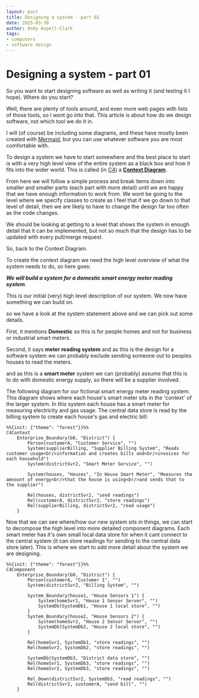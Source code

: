 ```yaml
---
layout: post
title: Designing a system - part 01
date: 2025-03-30
author: Andy Aspell-Clark
tags:
- computers
- software design
---
```


# Designing a system - part 01

So you want to start designing software as well as writing it (and testing it I hope). Where do you start?

Well, there are plenty of tools around, and even more web pages with lists of those tools, so I wont go into that. This
article is about how do we design software, not which tool we do it in.

I will (of course) be including some diagrams, and these have mostly been created
with [Mermaid](https://mermaid.js.org/), but you can use whatever software you are most comfortable with.

To design a system we have to start somewhere and the best place to start is with a very high level view of the entire
system as a black box and how it fits into the wider world. This is called (in [C4](https://c4model.com/)) a **[Context Diagram](https://c4model.com/diagrams/system-context)**.

From here we will follow a simple process and break items down into smaller and smaller parts (each part with more detail) until we are happy that we
have enough information to work from. We wont be going to the level where we specify classes to create as I feel that if
we go down to that level of detail, then we are likely to have to change the design far too often as the code changes.

We should be looking at getting to a level that shows the system in enough detail that it can be implemented, but not so
much that the design has to be updated with every pull/merge request.

So, back to the Context Diagram.

To create the context diagram we need the high level overview of what the system needs to do, so here goes: 

<i>**We will build a system for a domestic smart energy meter reading system**.</i>

This is our initial (very) high level description of our system. We now have something we can build on.

so we have a look at the system statement above and we can pick out some details.

First, it mentions **Domestic** so this is for people homes and not for business or industrial smart meters.

Second, it says **meter reading system** and as this is the design for a software system we can probably exclude sending someone out to peoples houses to read the meters.

and as this is a **smart meter** system we can (probably) assume that this is to do with domestic energy supply, so there will be a supplier involved.

The following diagram for our fictional smart energy meter reading system. This diagram shows where each house's smart
meter sits in the 'context' of the larger system. In this system each house has a smart meter for measuring electricity
and gas usage. The central data store is read by the billing system to create each house's gas and electric bill:

```mermaid
%%{init: {"theme": "forest"}}%%
C4Context
    Enterprise_Boundary(b0, "District") {
        Person(customerA, "Customer Service", "")
        System(supplierBilling, "Supplier Billing System", "Reads customer usage<br/>information and creates bills and<br/>invoices for each household")
        System(districtSvr2, "Smart Meter Service", "")

        System(houses, "Houses", "In House Smart Meter", "Measures the amnount of energy<br/>that the house is using<br/>and sends that to the supplier")

        Rel(houses, districtSvr2, "send readings")
        Rel(customerA, districtSvr2, "store readings")
        Rel(supplierBilling, districtSvr2, "read usage")
    }
```

Now that we can see where/how our new system sits in things, we can start to decompose
the high level into more detailed component diagrams.
Each smart meter has it's own small local data store for when it cant connect to the central system (it can store
readings for sending to the central data store later).
This is where we start to add more detail about the system we are designing.

```mermaid
%%{init: {"theme": "forest"}}%%
C4Component
    Enterprise_Boundary(b0, "District") {
        Person(customerA, "Customer 1", "")
        System(districtSvr2, "Billing System", "")

        System_Boundary(house1, "House Sensors 1") {
            System(homeSvr1, "House 1 Sensor Server", "")
            SystemDb(SystemDb1, "House 1 local store", "")
        }
        System_Boundary(house2, "House Sensors 2") {
            System(homeSvr2, "House 2 Sensor Server", "")
            SystemDb(SystemDb2, "House 2 local store", "")
        }

        Rel(homeSvr1, SystemDb1, "store readings", "")
        Rel(homeSvr2, SystemDb2, "store readings", "")

        SystemDb(SystemDb3, "District data store", "")
        Rel(homeSvr1, SystemDb3, "store readings", "")
        Rel(homeSvr2, SystemDb3, "store readings", "")

        Rel_Down(districtSvr2, SystemDb3, "read readings", "")
        Rel(districtSvr2, customerA, "send bill", "")
    }
```

